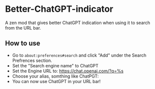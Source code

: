 # Better-ChatGPT-indicator
A zen mod that gives better ChatGPT indication when using it to search from the URL bar.

## How to use
* Go to `about:preferences#search` and click "Add" under the Search Prefrences section.
* Set the "Search engine name" to ChatGPT
* Set the Engine URL to: https://chat.openai.com/?q=%s
* Choose your alias, somthing like ChatPGT:
* You can now use ChatGPT in your URL bar!
